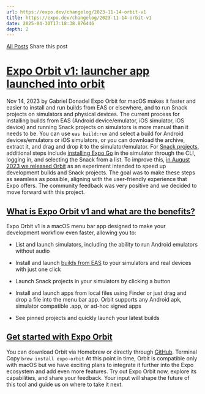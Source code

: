 ```yaml
---
url: https://expo.dev/changelog/2023-11-14-orbit-v1
title: https://expo.dev/changelog/2023-11-14-orbit-v1
date: 2025-04-30T17:18:38.876446
depth: 2
---
```


[All Posts](https://expo.dev/changelog)
Share this post
# [Expo Orbit v1: launcher app launched into orbit](https://expo.dev/changelog/2023-11-14-orbit-v1)
Nov 14, 2023 by
Gabriel Donadel
Expo Orbit for macOS makes it faster and easier to install and run builds from EAS or elsewhere, and to run Snack projects on simulators and physical devices.
The current process for installing builds from EAS (Android device/emulator, iOS simulator, iOS device) and running Snack projects on simulators is more manual than it needs to be. You can use `eas build:run` and select a build for Android devices/emulators or iOS simulators, or you can download the archive, extract it, and drag and drop it to the simulator/emulator. For [Snack projects](https://snack.expo.dev/), additional steps include [installing Expo Go](https://docs.expo.dev/get-started/expo-go/) in the simulator through the CLI, logging in, and selecting the Snack from a list.
To improve this, [in August 2023 we released Orbit](https://expo.dev/changelog/2023/08-09-orbit) as an experiment intended to speed up development builds and Snack projects. The goal was to make these steps as seamless as possible, aligning with the user-friendly experience that Expo offers. The community feedback was very positive and we decided to move forward with this project.
## [What is Expo Orbit v1 and what are the benefits? ](https://expo.dev/changelog/2023-11-14-orbit-v1#what-is-expo-orbit-v1-and-what-are-the-benefits)
Expo Orbit v1 is a macOS menu bar app designed to make your development workflow even faster, allowing you to:
  * List and launch simulators, including the ability to run Android emulators without audio


  * Install and launch [builds from EAS](https://docs.expo.dev/build/introduction/) to your simulators and real devices with just one click


  * Launch Snack projects in your simulators by clicking a button


  * Install and launch apps from local files using Finder or just drag and drop a file into the menu bar app. Orbit supports any Android apk, simulator compatible .app, or ad-hoc signed apps


  * See pinned projects and quickly launch your latest builds

## [Get started with Expo Orbit ](https://expo.dev/changelog/2023-11-14-orbit-v1#get-started-with-expo-orbit)
You can download Orbit via Homebrew or directly through [GitHub](https://github.com/expo/orbit/releases).
Terminal
Copy
`brew install expo-orbit`
At this point in time, Orbit is compatible only with macOS but we have exciting plans to integrate it further into the Expo ecosystem and add even more features.
Try out Expo Orbit now, explore its capabilities, and share your feedback. Your input will shape the future of this tool and guide us on where to take it next.

